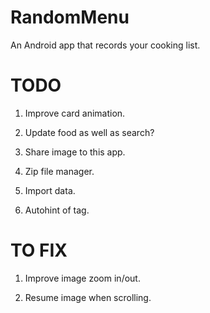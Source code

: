 # RandomMenu
An Android app that records your cooking list.

# TODO
1. Improve card animation.

2. Update food as well as search?

3. Share image to this app.

4. Zip file manager.

5. Import data.

6. Autohint of tag.

# TO FIX
1. Improve image zoom in/out.

2. Resume image when scrolling.